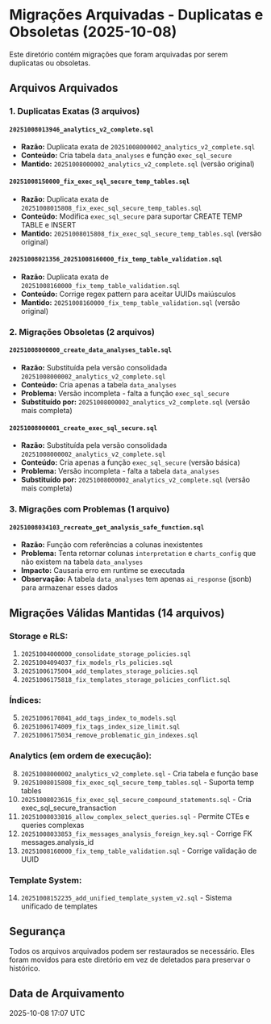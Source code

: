 # Migrações Arquivadas - Duplicatas e Obsoletas (2025-10-08)

Este diretório contém migrações que foram arquivadas por serem duplicatas ou obsoletas.

## Arquivos Arquivados

### 1. Duplicatas Exatas (3 arquivos)

#### `20251008013946_analytics_v2_complete.sql`
- **Razão:** Duplicata exata de `20251008000002_analytics_v2_complete.sql`
- **Conteúdo:** Cria tabela `data_analyses` e função `exec_sql_secure`
- **Mantido:** `20251008000002_analytics_v2_complete.sql` (versão original)

#### `20251008150000_fix_exec_sql_secure_temp_tables.sql`
- **Razão:** Duplicata exata de `20251008015808_fix_exec_sql_secure_temp_tables.sql`
- **Conteúdo:** Modifica `exec_sql_secure` para suportar CREATE TEMP TABLE e INSERT
- **Mantido:** `20251008015808_fix_exec_sql_secure_temp_tables.sql` (versão original)

#### `20251008021356_20251008160000_fix_temp_table_validation.sql`
- **Razão:** Duplicata exata de `20251008160000_fix_temp_table_validation.sql`
- **Conteúdo:** Corrige regex pattern para aceitar UUIDs maiúsculos
- **Mantido:** `20251008160000_fix_temp_table_validation.sql` (versão original)

### 2. Migrações Obsoletas (2 arquivos)

#### `20251008000000_create_data_analyses_table.sql`
- **Razão:** Substituída pela versão consolidada `20251008000002_analytics_v2_complete.sql`
- **Conteúdo:** Cria apenas a tabela `data_analyses`
- **Problema:** Versão incompleta - falta a função `exec_sql_secure`
- **Substituído por:** `20251008000002_analytics_v2_complete.sql` (versão mais completa)

#### `20251008000001_create_exec_sql_secure.sql`
- **Razão:** Substituída pela versão consolidada `20251008000002_analytics_v2_complete.sql`
- **Conteúdo:** Cria apenas a função `exec_sql_secure` (versão básica)
- **Problema:** Versão incompleta - falta a tabela `data_analyses`
- **Substituído por:** `20251008000002_analytics_v2_complete.sql` (versão mais completa)

### 3. Migrações com Problemas (1 arquivo)

#### `20251008034103_recreate_get_analysis_safe_function.sql`
- **Razão:** Função com referências a colunas inexistentes
- **Problema:** Tenta retornar colunas `interpretation` e `charts_config` que não existem na tabela `data_analyses`
- **Impacto:** Causaria erro em runtime se executada
- **Observação:** A tabela `data_analyses` tem apenas `ai_response` (jsonb) para armazenar esses dados

## Migrações Válidas Mantidas (14 arquivos)

### Storage e RLS:
1. `20251004000000_consolidate_storage_policies.sql`
2. `20251004094037_fix_models_rls_policies.sql`
3. `20251006175004_add_templates_storage_policies.sql`
4. `20251006175818_fix_templates_storage_policies_conflict.sql`

### Índices:
5. `20251006170841_add_tags_index_to_models.sql`
6. `20251006174009_fix_tags_index_size_limit.sql`
7. `20251006175034_remove_problematic_gin_indexes.sql`

### Analytics (em ordem de execução):
8. `20251008000002_analytics_v2_complete.sql` - Cria tabela e função base
9. `20251008015808_fix_exec_sql_secure_temp_tables.sql` - Suporta temp tables
10. `20251008023616_fix_exec_sql_secure_compound_statements.sql` - Cria exec_sql_secure_transaction
11. `20251008033816_allow_complex_select_queries.sql` - Permite CTEs e queries complexas
12. `20251008033853_fix_messages_analysis_foreign_key.sql` - Corrige FK messages.analysis_id
13. `20251008160000_fix_temp_table_validation.sql` - Corrige validação de UUID

### Template System:
14. `20251008152235_add_unified_template_system_v2.sql` - Sistema unificado de templates

## Segurança

Todos os arquivos arquivados podem ser restaurados se necessário. Eles foram movidos para este diretório em vez de deletados para preservar o histórico.

## Data de Arquivamento

2025-10-08 17:07 UTC
